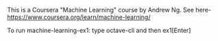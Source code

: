 This is a Coursera "Machine Learning" course by Andrew Ng.
See here- https://www.coursera.org/learn/machine-learning/

To run machine-learning-ex1:
type octave-cli and then ex1[Enter]


